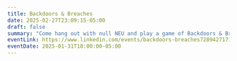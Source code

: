 ```yaml
---
title: Backdoors & Breaches
date: 2025-02-27T23:09:15-05:00
draft: false
summary: "Come hang out with null NEU and play a game of Backdoors & Breaches (provided by Black Hills Information Security), the ultimate tabletop experience that puts your incident response skills to the test."
eventLink: https://www.linkedin.com/events/backdoors-breaches7289427171532550144/
eventDate: 2025-01-31T18:00:00-05:00
---
```

